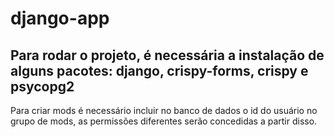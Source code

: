 # django-app

## Para rodar o projeto, é necessária a instalação de alguns pacotes: django, crispy-forms, crispy e psycopg2

Para criar mods é necessário incluir no banco de dados o id do usuário no grupo de mods, as permissões diferentes serão concedidas a partir disso.
